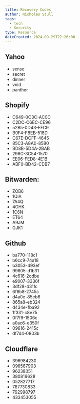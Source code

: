 ```yaml
---
title: Recovery Codes
author: Nicholas Stull
tags:
  - tech
  - Security
type: Resource
dateCreated: 2024-09-29T22:26:00
---
```

## Yahoo
* sense 
* secret 
* dinner 
* void 
* panther

## Shopify
* C649-0C3C-AC0C  
* C2DC-C6EC-CE96  
* 52B5-0D43-FFC9  
* B0F4-F8EB-518D  
* C67E-DCFF-4645  
* 85C3-A8A0-85B0  
* BD8B-5D4A-2BAB   
* 296C-3C54-1570  
* EE06-FED8-4E1B  
* ABF0-BD42-CDB7

## Bitwarden:
- ZOB6 
- 1QIA 
- 7A4Q 
- 4OHK 
- 1C6N 
- ET64 
- A9JM 
- GJK1

## Github
* ba770-118c1 
* b6cc9-74a18 
* b3053-493ef 
* 99805-d1b31 
* 4c616-2cdbe 
* e9007-3336f 
* 3df28-431fc 
* 6f9b8-2745c 
* d4a0e-85eb6 
* 865a8-eb324 
* d434e-fba92 
* 1f331-c8e75 
* 0f7f9-1506c 
* a0ac6-e350f 
* 09616-2415c 
* df7d4-0803b

## Cloudflare
* 396984230
* 096567903
* 96238051
* 380816628
* 052827717
* 787730833
* 792998797
* 433453055
